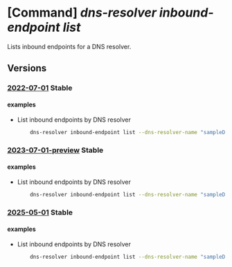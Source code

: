 # [Command] _dns-resolver inbound-endpoint list_

Lists inbound endpoints for a DNS resolver.

## Versions

### [2022-07-01](/Resources/mgmt-plane/L3N1YnNjcmlwdGlvbnMve30vcmVzb3VyY2Vncm91cHMve30vcHJvdmlkZXJzL21pY3Jvc29mdC5uZXR3b3JrL2Ruc3Jlc29sdmVycy97fS9pbmJvdW5kZW5kcG9pbnRz/2022-07-01.xml) **Stable**

<!-- mgmt-plane /subscriptions/{}/resourcegroups/{}/providers/microsoft.network/dnsresolvers/{}/inboundendpoints 2022-07-01 -->

#### examples

- List inbound endpoints by DNS resolver
    ```bash
        dns-resolver inbound-endpoint list --dns-resolver-name "sampleDnsResolver" --resource- group "sampleResourceGroup"
    ```

### [2023-07-01-preview](/Resources/mgmt-plane/L3N1YnNjcmlwdGlvbnMve30vcmVzb3VyY2Vncm91cHMve30vcHJvdmlkZXJzL21pY3Jvc29mdC5uZXR3b3JrL2Ruc3Jlc29sdmVycy97fS9pbmJvdW5kZW5kcG9pbnRz/2023-07-01-preview.xml) **Stable**

<!-- mgmt-plane /subscriptions/{}/resourcegroups/{}/providers/microsoft.network/dnsresolvers/{}/inboundendpoints 2023-07-01-preview -->

#### examples

- List inbound endpoints by DNS resolver
    ```bash
        dns-resolver inbound-endpoint list --dns-resolver-name "sampleDnsResolver" --resource- group "sampleResourceGroup"
    ```

### [2025-05-01](/Resources/mgmt-plane/L3N1YnNjcmlwdGlvbnMve30vcmVzb3VyY2Vncm91cHMve30vcHJvdmlkZXJzL21pY3Jvc29mdC5uZXR3b3JrL2Ruc3Jlc29sdmVycy97fS9pbmJvdW5kZW5kcG9pbnRz/2025-05-01.xml) **Stable**

<!-- mgmt-plane /subscriptions/{}/resourcegroups/{}/providers/microsoft.network/dnsresolvers/{}/inboundendpoints 2025-05-01 -->

#### examples

- List inbound endpoints by DNS resolver
    ```bash
        dns-resolver inbound-endpoint list --dns-resolver-name "sampleDnsResolver" --resource- group "sampleResourceGroup"
    ```
